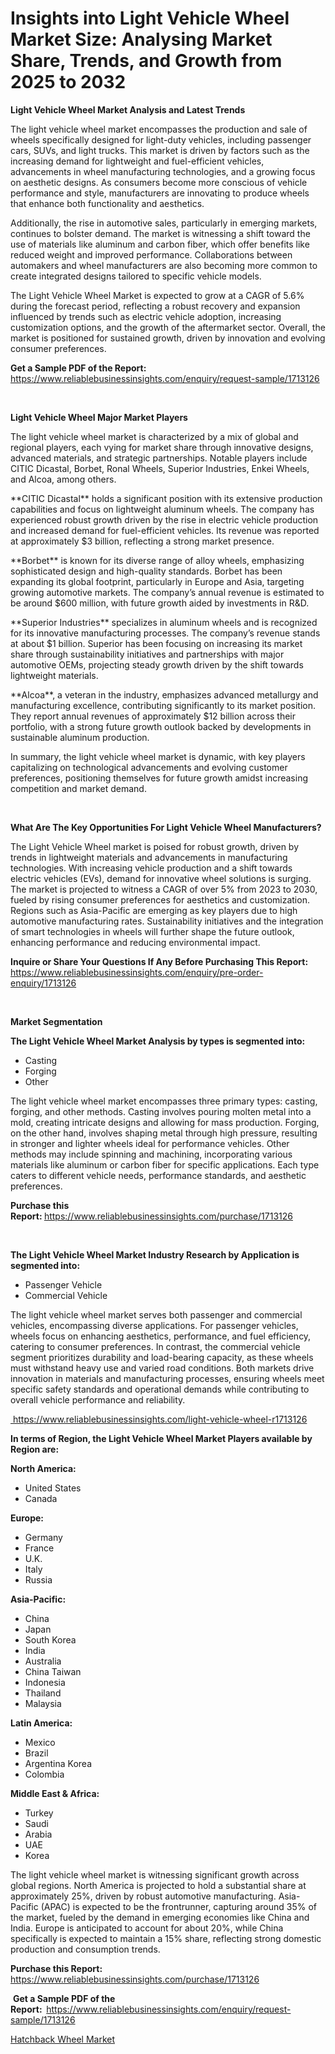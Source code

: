 <p><h1>Insights into Light Vehicle Wheel Market Size: Analysing Market Share, Trends, and Growth from 2025 to 2032</h1></p><p><strong>Light Vehicle Wheel Market Analysis and Latest Trends</strong></p>
<p><p>The light vehicle wheel market encompasses the production and sale of wheels specifically designed for light-duty vehicles, including passenger cars, SUVs, and light trucks. This market is driven by factors such as the increasing demand for lightweight and fuel-efficient vehicles, advancements in wheel manufacturing technologies, and a growing focus on aesthetic designs. As consumers become more conscious of vehicle performance and style, manufacturers are innovating to produce wheels that enhance both functionality and aesthetics.</p><p>Additionally, the rise in automotive sales, particularly in emerging markets, continues to bolster demand. The market is witnessing a shift toward the use of materials like aluminum and carbon fiber, which offer benefits like reduced weight and improved performance. Collaborations between automakers and wheel manufacturers are also becoming more common to create integrated designs tailored to specific vehicle models.</p><p>The Light Vehicle Wheel Market is expected to grow at a CAGR of 5.6% during the forecast period, reflecting a robust recovery and expansion influenced by trends such as electric vehicle adoption, increasing customization options, and the growth of the aftermarket sector. Overall, the market is positioned for sustained growth, driven by innovation and evolving consumer preferences.</p></p>
<p><strong>Get a Sample PDF of the Report:&nbsp;</strong> <a href="https://www.reliablebusinessinsights.com/enquiry/request-sample/1713126?utm_campaign=3107&utm_medium=2&utm_source=Github&utm_content=ia&utm_term=28032025&utm_id=light-vehicle-wheel">https://www.reliablebusinessinsights.com/enquiry/request-sample/1713126</a></p>
<p>&nbsp;</p>
<p><strong>Light Vehicle Wheel Major Market Players</strong></p>
<p><p>The light vehicle wheel market is characterized by a mix of global and regional players, each vying for market share through innovative designs, advanced materials, and strategic partnerships. Notable players include CITIC Dicastal, Borbet, Ronal Wheels, Superior Industries, Enkei Wheels, and Alcoa, among others.</p><p>**CITIC Dicastal** holds a significant position with its extensive production capabilities and focus on lightweight aluminum wheels. The company has experienced robust growth driven by the rise in electric vehicle production and increased demand for fuel-efficient vehicles. Its revenue was reported at approximately $3 billion, reflecting a strong market presence.</p><p>**Borbet** is known for its diverse range of alloy wheels, emphasizing sophisticated design and high-quality standards. Borbet has been expanding its global footprint, particularly in Europe and Asia, targeting growing automotive markets. The company’s annual revenue is estimated to be around $600 million, with future growth aided by investments in R&D.</p><p>**Superior Industries** specializes in aluminum wheels and is recognized for its innovative manufacturing processes. The company’s revenue stands at about $1 billion. Superior has been focusing on increasing its market share through sustainability initiatives and partnerships with major automotive OEMs, projecting steady growth driven by the shift towards lightweight materials.</p><p>**Alcoa**, a veteran in the industry, emphasizes advanced metallurgy and manufacturing excellence, contributing significantly to its market position. They report annual revenues of approximately $12 billion across their portfolio, with a strong future growth outlook backed by developments in sustainable aluminum production.</p><p>In summary, the light vehicle wheel market is dynamic, with key players capitalizing on technological advancements and evolving customer preferences, positioning themselves for future growth amidst increasing competition and market demand.</p></p>
<p>&nbsp;</p>
<p><strong>What Are The Key Opportunities For Light Vehicle Wheel Manufacturers?</strong></p>
<p><p>The Light Vehicle Wheel market is poised for robust growth, driven by trends in lightweight materials and advancements in manufacturing technologies. With increasing vehicle production and a shift towards electric vehicles (EVs), demand for innovative wheel solutions is surging. The market is projected to witness a CAGR of over 5% from 2023 to 2030, fueled by rising consumer preferences for aesthetics and customization. Regions such as Asia-Pacific are emerging as key players due to high automotive manufacturing rates. Sustainability initiatives and the integration of smart technologies in wheels will further shape the future outlook, enhancing performance and reducing environmental impact.</p></p>
<p><strong>Inquire or Share Your Questions If Any Before Purchasing This Report:</strong> <a href="https://www.reliablebusinessinsights.com/enquiry/pre-order-enquiry/1713126?utm_campaign=3107&utm_medium=2&utm_source=Github&utm_content=ia&utm_term=28032025&utm_id=light-vehicle-wheel">https://www.reliablebusinessinsights.com/enquiry/pre-order-enquiry/1713126</a></p>
<p>&nbsp;</p>
<p><strong>Market Segmentation</strong></p>
<p><strong>The Light Vehicle Wheel Market Analysis by types is segmented into:</strong></p>
<p><ul><li>Casting</li><li>Forging</li><li>Other</li></ul></p>
<p><p>The light vehicle wheel market encompasses three primary types: casting, forging, and other methods. Casting involves pouring molten metal into a mold, creating intricate designs and allowing for mass production. Forging, on the other hand, involves shaping metal through high pressure, resulting in stronger and lighter wheels ideal for performance vehicles. Other methods may include spinning and machining, incorporating various materials like aluminum or carbon fiber for specific applications. Each type caters to different vehicle needs, performance standards, and aesthetic preferences.</p></p>
<p><strong>Purchase this Report:&nbsp;</strong><a href="https://www.reliablebusinessinsights.com/purchase/1713126?utm_campaign=3107&utm_medium=2&utm_source=Github&utm_content=ia&utm_term=28032025&utm_id=light-vehicle-wheel">https://www.reliablebusinessinsights.com/purchase/1713126</a></p>
<p>&nbsp;</p>
<p><strong>The Light Vehicle Wheel Market Industry Research by Application is segmented into:</strong></p>
<p><ul><li>Passenger Vehicle</li><li>Commercial Vehicle</li></ul></p>
<p><p>The light vehicle wheel market serves both passenger and commercial vehicles, encompassing diverse applications. For passenger vehicles, wheels focus on enhancing aesthetics, performance, and fuel efficiency, catering to consumer preferences. In contrast, the commercial vehicle segment prioritizes durability and load-bearing capacity, as these wheels must withstand heavy use and varied road conditions. Both markets drive innovation in materials and manufacturing processes, ensuring wheels meet specific safety standards and operational demands while contributing to overall vehicle performance and reliability.</p></p>
<p><a href="https://www.reliablebusinessinsights.com/light-vehicle-wheel-r1713126?utm_campaign=3107&utm_medium=2&utm_source=Github&utm_content=ia&utm_term=28032025&utm_id=light-vehicle-wheel">&nbsp;https://www.reliablebusinessinsights.com/light-vehicle-wheel-r1713126</a></p>
<p><strong>In terms of Region, the Light Vehicle Wheel Market Players available by Region are:</strong></p>
<p>
    <p> <strong> North America: </strong>
        <ul>
            <li>United States</li>
            <li>Canada</li>
        </ul>
        </p> 
    <p> <strong> Europe: </strong>
        <ul>
            <li>Germany</li>
            <li>France</li>
            <li>U.K.</li>
            <li>Italy</li>
            <li>Russia</li>
        </ul>
        </p> 
    <p> <strong> Asia-Pacific: </strong>
        <ul>
            <li>China</li>
            <li>Japan</li>
            <li>South Korea</li>
            <li>India</li>
            <li>Australia</li>
            <li>China Taiwan</li>
            <li>Indonesia</li>
            <li>Thailand</li>
            <li>Malaysia</li>
        </ul>
        </p> 
    <p> <strong> Latin America: </strong>
        <ul>
            <li>Mexico</li>
            <li>Brazil</li>
            <li>Argentina Korea</li>
            <li>Colombia</li>
        </ul>
        </p> 
    <p> <strong> Middle East & Africa: </strong>
        <ul>
            <li>Turkey</li>
            <li>Saudi</li>
            <li>Arabia</li>
            <li>UAE</li>
            <li>Korea</li>
        </ul>
    </p>
    </p>
<p><p>The light vehicle wheel market is witnessing significant growth across global regions. North America is projected to hold a substantial share at approximately 25%, driven by robust automotive manufacturing. Asia-Pacific (APAC) is expected to be the frontrunner, capturing around 35% of the market, fueled by the demand in emerging economies like China and India. Europe is anticipated to account for about 20%, while China specifically is expected to maintain a 15% share, reflecting strong domestic production and consumption trends.</p></p>
<p><strong>Purchase this Report: </strong><a href="https://www.reliablebusinessinsights.com/purchase/1713126?utm_campaign=3107&utm_medium=2&utm_source=Github&utm_content=ia&utm_term=28032025&utm_id=light-vehicle-wheel">https://www.reliablebusinessinsights.com/purchase/1713126</a></p>
<p>&nbsp;<strong>Get a Sample PDF of the Report:&nbsp;&nbsp;</strong><a href="https://www.reliablebusinessinsights.com/enquiry/request-sample/1713126?utm_campaign=3107&utm_medium=2&utm_source=Github&utm_content=ia&utm_term=28032025&utm_id=light-vehicle-wheel">https://www.reliablebusinessinsights.com/enquiry/request-sample/1713126</a></p>
<p><strong></strong></p>
<p><p><a href="https://github.com/daphnyvashdi/Market-Research-Report-List-1/blob/main/hatchback-wheel-market.md?utm_campaign=3107&utm_medium=2&utm_source=Github&utm_content=ia&utm_term=28032025&utm_id=light-vehicle-wheel">Hatchback Wheel Market</a></p></p>